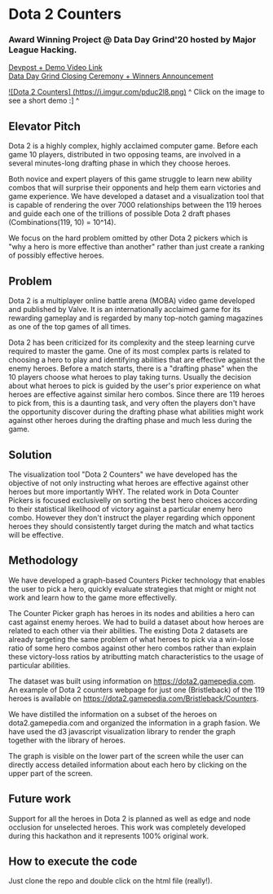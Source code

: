 # Dota 2 Counters

### Award Winning Project @ Data Day Grind'20 hosted by Major League Hacking.

[Devpost + Demo Video Link](https://devpost.com/software/dotacounters)
<br>
[Data Day Grind Closing Ceremony + Winners Announcement](https://youtu.be/GTk9msN4pTo?t=3919)

[![Dota 2 Counters] (https://i.imgur.com/pduc2l8.png)](https://i.imgur.com/6IgoonT.mp4 "Dota 2 Counters")
^ Click on the image to see a short demo :] ^

## Elevator Pitch
Dota 2 is a highly complex, highly acclaimed computer game. Before each game 10 players, distributed in two opposing teams, are involved in a several minutes-long drafting phase in which they choose heroes.

Both novice and expert players of this game struggle to learn new ability combos that will surprise their opponents and help them earn victories and game experience. We have developed a dataset and a visualization tool that is capable of rendering the over 7000 relationships between the 119 heroes and guide each one of the trillions of possible Dota 2 draft phases (Combinations(119, 10) = 10^14).

We focus on the hard problem omitted by other Dota 2 pickers which is "why a hero is more effective than another" rather than just create a ranking of possibly effective heroes.

## Problem
Dota 2 is a multiplayer online battle arena (MOBA) video game developed and published by Valve. It is an internationally acclaimed game for its rewarding gameplay and is regarded by many top-notch gaming magazines as one of the top games of all times.

Dota 2 has been criticized for its complexity and the steep learning curve required to master the game. One of its most complex parts is related to choosing a hero to play and identifying abilities that are effective against the enemy heroes. Before a match starts, there is a "drafting phase" when the 10 players choose what heroes to play taking turns. Usually the decision about what heroes to pick is guided by the user's prior experience on what heroes are effective against similar hero combos. Since there are 119 heroes to pick from, this is a daunting task, and very often the players don't have the opportunity discover during the drafting phase what abilities might work against other heroes during the drafting phase and much less during the game.

## Solution

The visualization tool "Dota 2 Counters" we have developed has the objective of not only instructing what heroes are effective against other heroes but more importantly WHY. The related work in Dota Counter Pickers is focused exclusivelly on sorting the best hero choices according to their statistical likelihood of victory against a particular enemy hero combo. However they don't instruct the player regarding which opponent heroes they should consistently target during the match and what tactics will be effective.

## Methodology

We have developed a graph-based Counters Picker technology that enables the user to pick a hero, quickly evaluate strategies that might or might not work and learn how to the game more effectivelly.

The Counter Picker graph has heroes in its nodes and abilities a hero can cast against enemy heroes. We had to build a dataset about how heroes are related to each other via their abilities. The existing Dota 2 datasets are already targeting the same problem of what heroes to pick via a win-lose ratio of some hero combos against other hero combos rather than explain these victory-loss ratios by atributting match characteristics to the usage of particular abilities.

The dataset was built using information on https://dota2.gamepedia.com.  An example of Dota 2 counters webpage for just one (Bristleback) of the 119 heroes is available on https://dota2.gamepedia.com/Bristleback/Counters.

We have distilled the information on a subset of the heroes on dota2.gamepedia.com and organized the information in a graph fasion. We have used the d3 javascript visualization library to render the graph together with the library of heroes.

The graph is visible on the lower part of the screen while the user can directly access detailed information about each hero by clicking on the upper part of the screen.

## Future work

Support for all the heroes in Dota 2 is planned as well as edge and node occlusion for unselected heroes. This work was completely developed during this hackathon and it represents 100% original work.

## How to execute the code
Just clone the repo and double click on the html file (really!).
